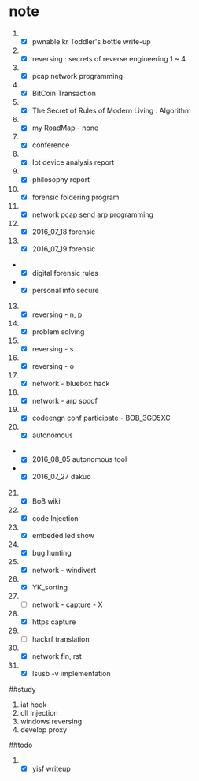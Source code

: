 # note

1. - [x] pwnable.kr Toddler's bottle write-up
2. - [x] reversing : secrets of reverse engineering 1 ~ 4
2. - [x] pcap network programming
3. - [x] BitCoin Transaction
4. - [x] The Secret of Rules of Modern Living : Algorithm
5. - [x] my RoadMap - none
6. - [x] conference
7. - [x] Iot device analysis report
8. - [x] philosophy report
9. - [x] forensic foldering program
10. - [x] network pcap send arp programming
11. - [x] 2016_07_18 forensic
12. - [x] 2016_07_19 forensic
  - - [x] digital forensic rules
  - - [x] personal info secure
13. - [x] reversing - n, p
14. - [x] problem solving
15. - [x] reversing - s
16. - [x] reversing - o
17. - [x] network - bluebox hack
18. - [x] network - arp spoof
19. - [x] codeengn conf participate - BOB_3GD5XC
20. - [x] autonomous
  - - [x] 2016_08_05 autonomous tool
  - - [x] 2016_07_27 dakuo
21. - [x] BoB wiki
22. - [x] code Injection
23. - [x] embeded led show
24. - [x] bug hunting
25. - [x] network - windivert
26. - [x] YK_sorting
27. - [ ] network - capture - X
28. - [X] https capture
29. - [ ] hackrf translation
30. - [X] network fin, rst
31. - [X] lsusb -v implementation

##study

1. iat hook
2. dll Injection
3. windows reversing
4. develop proxy

##todo
1. - [x] yisf writeup
